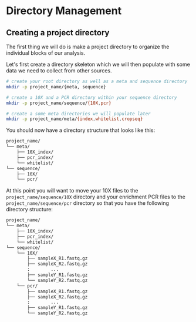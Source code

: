 # Directory Management

## Creating a project directory

The first thing we will do is make a project directory to organize the
individual blocks of our analysis.

Let's first create a directory skeleton which we will then populate with
some data we need to collect from other sources.

```bash
# create your root directory as well as a meta and sequence directory
mkdir -p project_name/{meta, sequence}

# create a 10X and a PCR directory within your sequence directory
mkdir -p project_name/sequence/{10X,pcr}

# create a some meta directories we will populate later
mkdir -p project_name/meta/{index,whitelist,cropseq}
```

You should now have a directory structure that looks like this:

``` txt
project_name/
└── meta/
    ├── 10X_index/
    ├── pcr_index/
    └── whitelist/
└── sequence/
    ├── 10X/
    └── pcr/
```

At this point you will want to move your 10X files to the `project_name/sequence/10X`
directory and your enrichment PCR files to the `project_name/sequence/pcr`
directory so that you have the following directory structure:

``` txt
project_name/
└── meta/
    ├── 10X_index/
    ├── pcr_index/
    └── whitelist/
└── sequence/
    └── 10X/
        ├── sampleX_R1.fastq.gz
        ├── sampleX_R2.fastq.gz
        :        ...
        ├── sampleY_R1.fastq.gz
        └── sampleY_R2.fastq.gz
    └── pcr/
        ├── sampleX_R1.fastq.gz
        ├── sampleX_R2.fastq.gz
        :        ...
        ├── sampleY_R1.fastq.gz
        └── sampleY_R2.fastq.gz
```
